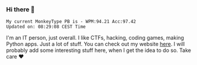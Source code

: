 ### Hi there 👋
<!-- PB START -->
```
My current MonkeyType PB is - WPM:94.21 Acc:97.42
Updated on: 08:29:08 CEST Time
```
<!-- PB END -->
I'm an IT person, just overall. I like CTFs, hacking, coding games, making Python apps. Just a lot of stuff.
You can check out my website [here](https://skill3472.github.io/).
I will probably add some interesting stuff here, when I get the idea to do so. Take care ❤️
